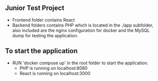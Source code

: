 ## Junior Test Project

- Frontend folder contains React
- Backend folders contains PHP which is located in the ./app subfolder, also included are the nginx configuration for docker and the MySQL dump for testing the application.

## To start the application 
- RUN 'docker compose up' in the root folder to start the application.
    - PHP is running on localhost:8080
    - React is running on localhost:3000
